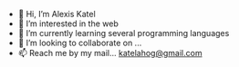 - 👋 Hi, I’m Alexis Katel
- 👀 I’m interested in the web
- 🌱 I’m currently learning several programming languages 
- 💞️ I’m looking to collaborate on ...
- 📫 Reach me by my mail... katelahog@gmail.com

<!---
Alex6kat/Alex6kat is a ✨ special ✨ repository because its `README.md` (this file) appears on your GitHub profile.
You can click the Preview link to take a look at your changes.
--->
